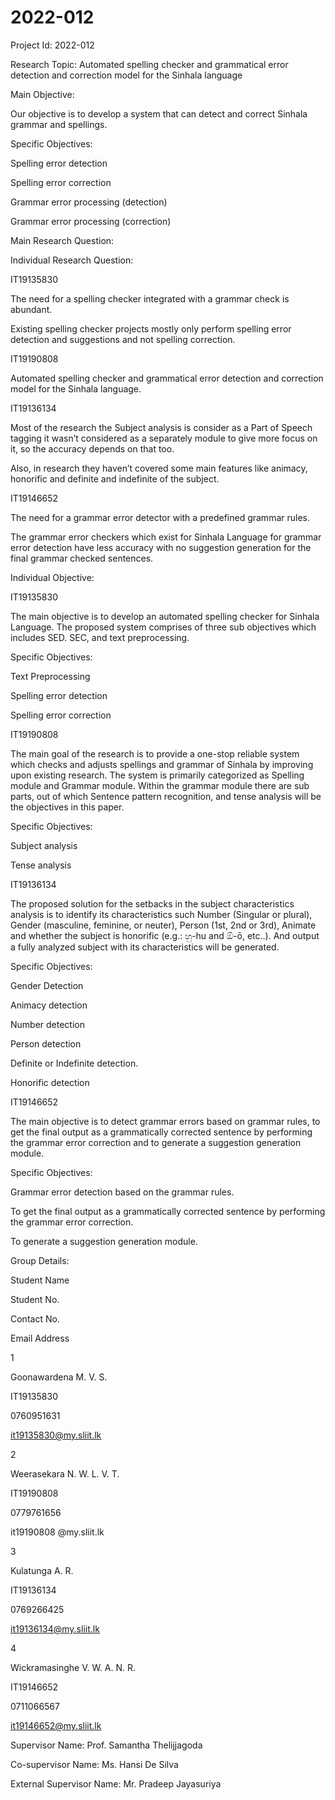 # 2022-012


Project Id: 2022-012  

Research Topic: Automated spelling checker and grammatical error detection and correction model for the Sinhala language 

Main Objective:  

Our objective is to develop a system that can detect and correct Sinhala grammar and spellings.  

Specific Objectives: 

Spelling error detection 

Spelling error correction 

Grammar error processing (detection) 

Grammar error processing (correction)  

Main Research Question:  

 

Individual Research Question:  

IT19135830  

The need for a spelling checker integrated with a grammar check is abundant. 

Existing spelling checker projects mostly only perform spelling error detection and suggestions and not spelling correction. 

IT19190808  

Automated spelling checker and grammatical error detection and correction model for the Sinhala language. 

IT19136134 

Most of the research the Subject analysis is consider as a Part of Speech tagging it wasn’t considered as a separately module to give more focus on it, so the accuracy depends on that too. 

Also, in research they haven’t covered some main features like animacy, honorific and definite and indefinite of the subject. 

IT19146652 

The need for a grammar error detector with a predefined grammar rules. 

The grammar error checkers which exist for Sinhala Language for grammar error detection have less accuracy with no suggestion generation for the final grammar checked sentences. 

Individual Objective:  

IT19135830  

The main objective is to develop an automated spelling checker for Sinhala Language. The proposed system comprises of three sub objectives which includes SED. SEC, and text preprocessing.  

Specific Objectives: 

Text Preprocessing  

Spelling error detection   

Spelling error correction   

IT19190808  

The main goal of the research is to provide a one-stop reliable system which checks and adjusts spellings and grammar of Sinhala by improving upon existing research. The system is primarily categorized as Spelling module and Grammar module. Within the grammar module there are sub parts, out of which Sentence pattern recognition, and tense analysis will be the objectives in this paper.  

Specific Objectives: 

Subject analysis  

Tense analysis   

IT19136134 

The proposed solution for the setbacks in the subject characteristics analysis is to identify its characteristics such Number (Singular or plural), Gender (masculine, feminine, or neuter), Person (1st, 2nd or 3rd), Animate and whether the subject is honorific (e.g.: හු-hu and ඕ-ō, etc..). And output a fully analyzed subject with its characteristics will be generated.   

Specific Objectives: 

Gender Detection  

Animacy detection  

Number detection  

Person detection  

Definite or Indefinite detection.  

Honorific detection  

IT19146652 

The main objective is to detect grammar errors based on grammar rules, to get the final output as a grammatically corrected sentence by performing the grammar error correction and to generate a suggestion generation module.     

Specific Objectives: 

Grammar error detection based on the grammar rules.  

To get the final output as a grammatically corrected sentence by performing the grammar error correction.   

To generate a suggestion generation module.   

 

Group Details:  

 

Student Name 

Student No. 

Contact No. 

Email Address 

1 

Goonawardena M. V. S. 

IT19135830 

0760951631 

it19135830@my.sliit.lk 

2 

Weerasekara N. W. L. V. T. 

IT19190808 

0779761656 

it19190808 @my.sliit.lk 

3 

Kulatunga A. R. 

IT19136134 

0769266425 

it19136134@my.sliit.lk 

4 

Wickramasinghe V. W. A. N. R. 

IT19146652 

0711066567 

it19146652@my.sliit.lk 

 

Supervisor Name: Prof. Samantha Thelijjagoda 

Co-supervisor Name: Ms. Hansi De Silva 

External Supervisor Name: Mr. Pradeep Jayasuriya 
